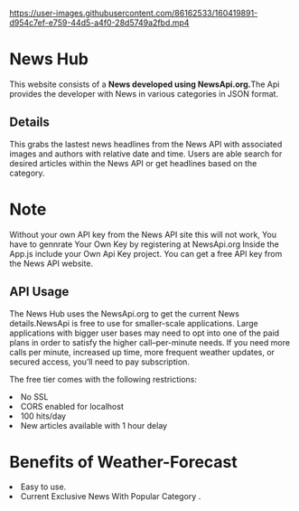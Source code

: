 https://user-images.githubusercontent.com/86162533/160419891-d954c7ef-e759-44d5-a4f0-28d5749a2fbd.mp4

# News Hub
This website consists of a <b>News  developed using NewsApi.org.</b>The Api provides the developer with News in various categories in JSON format.

## Details
This grabs the lastest news headlines from the News API with associated images and authors with relative date and time. 
Users are able search for desired articles within the News API or get headlines based on the category.

# Note
Without your own  API key from the News API site this will not work, You have to gennrate Your Own Key by registering at NewsApi.org
Inside the App.js include your Own Api Key project. You can get a free API key from the News API website.


## API Usage
The News Hub uses the NewsApi.org to get the current News details.NewsApi is free to use for smaller-scale applications. Large applications with bigger user bases may need to opt into one of the paid plans in order to satisfy the higher call–per-minute needs. If you need more calls per minute, increased up time, more frequent weather updates, or secured access, you’ll need to pay subscription.

The free tier comes with the following restrictions:

<li>No SSL</li>
<li>CORS enabled for localhost</li>
<li>100 hits/day</li>
<li>New articles available with 1 hour delay</li>

# Benefits of Weather-Forecast

<li>Easy to use.</li>
<li>Current Exclusive News With Popular Category .</li>
